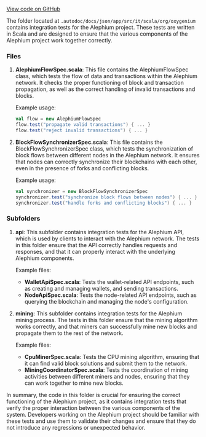[View code on GitHub](https://github.com/oxygenium/oxygenium/.autodoc/docs/json/app/src/it/scala/org/oxygenium)

The folder located at `.autodoc/docs/json/app/src/it/scala/org/oxygenium` contains integration tests for the Alephium project. These tests are written in Scala and are designed to ensure that the various components of the Alephium project work together correctly.

### Files

1. **AlephiumFlowSpec.scala**: This file contains the AlephiumFlowSpec class, which tests the flow of data and transactions within the Alephium network. It checks the proper functioning of block and transaction propagation, as well as the correct handling of invalid transactions and blocks.

   Example usage:

   ```scala
   val flow = new AlephiumFlowSpec
   flow.test("propagate valid transactions") { ... }
   flow.test("reject invalid transactions") { ... }
   ```

2. **BlockFlowSynchronizerSpec.scala**: This file contains the BlockFlowSynchronizerSpec class, which tests the synchronization of block flows between different nodes in the Alephium network. It ensures that nodes can correctly synchronize their blockchains with each other, even in the presence of forks and conflicting blocks.

   Example usage:

   ```scala
   val synchronizer = new BlockFlowSynchronizerSpec
   synchronizer.test("synchronize block flows between nodes") { ... }
   synchronizer.test("handle forks and conflicting blocks") { ... }
   ```

### Subfolders

1. **api**: This subfolder contains integration tests for the Alephium API, which is used by clients to interact with the Alephium network. The tests in this folder ensure that the API correctly handles requests and responses, and that it can properly interact with the underlying Alephium components.

   Example files:

   - **WalletApiSpec.scala**: Tests the wallet-related API endpoints, such as creating and managing wallets, and sending transactions.
   - **NodeApiSpec.scala**: Tests the node-related API endpoints, such as querying the blockchain and managing the node's configuration.

2. **mining**: This subfolder contains integration tests for the Alephium mining process. The tests in this folder ensure that the mining algorithm works correctly, and that miners can successfully mine new blocks and propagate them to the rest of the network.

   Example files:

   - **CpuMinerSpec.scala**: Tests the CPU mining algorithm, ensuring that it can find valid block solutions and submit them to the network.
   - **MiningCoordinatorSpec.scala**: Tests the coordination of mining activities between different miners and nodes, ensuring that they can work together to mine new blocks.

In summary, the code in this folder is crucial for ensuring the correct functioning of the Alephium project, as it contains integration tests that verify the proper interaction between the various components of the system. Developers working on the Alephium project should be familiar with these tests and use them to validate their changes and ensure that they do not introduce any regressions or unexpected behavior.
